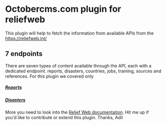 # Octobercms.com plugin for reliefweb
This plugin will help to fetch the information from available APIs from the https://reliefweb.int/
## 7 endpoints
There are seven types of content available through the API, each with a dedicated endpoint. reports, disasters, countries, jobs, training, sources and references.
For this plugin we covered only
##### [Reports](http://reliefweb.int/updates)
##### [Disasters](http://reliefweb.int/disasters)
More you need to look into the [Relief Web documentation](https://apidoc.rwlabs.org/).
Hit me up if you'd like to contribute or extend this plugin.
Thanks,
Adil
